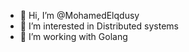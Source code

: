 - 👋 Hi, I’m @MohamedElqdusy
- 👀 I’m interested in Distributed systems
- 🌱 I’m working with Golang

<!---
MohamedElqdusy/MohamedElqdusy is a ✨ special ✨ repository because its `README.md` (this file) appears on your GitHub profile.
You can click the Preview link to take a look at your changes.
--->
